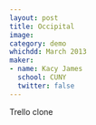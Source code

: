 ```yaml
---
layout: post
title: Occipital
image:
category: demo 
whichdd: March 2013
maker:
- name: Kacy James
  school: CUNY
  twitter: false
---
```

Trello clone
